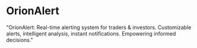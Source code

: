 # OrionAlert
"OrionAlert: Real-time alerting system for traders &amp; investors. Customizable alerts, intelligent analysis, instant notifications. Empowering informed decisions."
